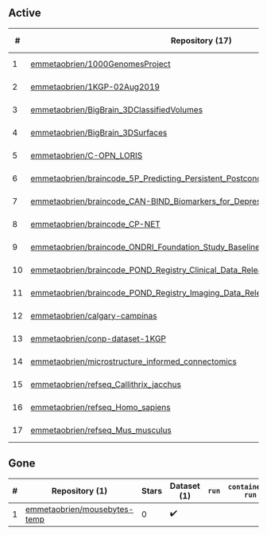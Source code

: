 ## Active
| # | Repository (17) | Stars (3) | Dataset (17) | `run` | `containers-run` | Last Modified |
| --- | --- | --- | --- | --- | --- | --- |
| 1 | [emmetaobrien/1000GenomesProject](https://github.com/emmetaobrien/1000GenomesProject) | 2 | :heavy_check_mark: |  |  | 2024-03-22 17:09:44+00:00 |
| 2 | [emmetaobrien/1KGP-02Aug2019](https://github.com/emmetaobrien/1KGP-02Aug2019) | 0 | :heavy_check_mark: |  |  | 2019-08-02 17:28:13+00:00 |
| 3 | [emmetaobrien/BigBrain_3DClassifiedVolumes](https://github.com/emmetaobrien/BigBrain_3DClassifiedVolumes) | 0 | :heavy_check_mark: |  |  | 2024-03-28 16:46:30+00:00 |
| 4 | [emmetaobrien/BigBrain_3DSurfaces](https://github.com/emmetaobrien/BigBrain_3DSurfaces) | 1 | :heavy_check_mark: |  |  | 2024-03-28 17:14:04+00:00 |
| 5 | [emmetaobrien/C-OPN_LORIS](https://github.com/emmetaobrien/C-OPN_LORIS) | 0 | :heavy_check_mark: |  |  | 2022-06-15 15:39:28+00:00 |
| 6 | [emmetaobrien/braincode_5P_Predicting_Persistent_Postconcussive_Problems_in_Pediatric](https://github.com/emmetaobrien/braincode_5P_Predicting_Persistent_Postconcussive_Problems_in_Pediatric) | 0 | :heavy_check_mark: |  |  | 2024-06-12 15:56:34+00:00 |
| 7 | [emmetaobrien/braincode_CAN-BIND_Biomarkers_for_Depression_Baseline_Data_Release](https://github.com/emmetaobrien/braincode_CAN-BIND_Biomarkers_for_Depression_Baseline_Data_Release) | 0 | :heavy_check_mark: |  |  | 2024-06-12 17:30:32+00:00 |
| 8 | [emmetaobrien/braincode_CP-NET](https://github.com/emmetaobrien/braincode_CP-NET) | 0 | :heavy_check_mark: |  |  | 2024-06-12 15:40:57+00:00 |
| 9 | [emmetaobrien/braincode_ONDRI_Foundation_Study_Baseline_Data_Release](https://github.com/emmetaobrien/braincode_ONDRI_Foundation_Study_Baseline_Data_Release) | 0 | :heavy_check_mark: |  |  | 2024-06-12 18:01:40+00:00 |
| 10 | [emmetaobrien/braincode_POND_Registry_Clinical_Data_Release](https://github.com/emmetaobrien/braincode_POND_Registry_Clinical_Data_Release) | 0 | :heavy_check_mark: |  |  | 2024-06-12 15:54:47+00:00 |
| 11 | [emmetaobrien/braincode_POND_Registry_Imaging_Data_Release](https://github.com/emmetaobrien/braincode_POND_Registry_Imaging_Data_Release) | 0 | :heavy_check_mark: |  |  | 2024-06-12 16:40:09+00:00 |
| 12 | [emmetaobrien/calgary-campinas](https://github.com/emmetaobrien/calgary-campinas) | 0 | :heavy_check_mark: |  |  | 2024-03-27 17:03:04+00:00 |
| 13 | [emmetaobrien/conp-dataset-1KGP](https://github.com/emmetaobrien/conp-dataset-1KGP) | 0 | :heavy_check_mark: |  |  | 2019-06-07 18:42:20+00:00 |
| 14 | [emmetaobrien/microstructure_informed_connectomics](https://github.com/emmetaobrien/microstructure_informed_connectomics) | 0 | :heavy_check_mark: |  |  | 2024-03-22 17:49:50+00:00 |
| 15 | [emmetaobrien/refseq_Callithrix_jacchus](https://github.com/emmetaobrien/refseq_Callithrix_jacchus) | 0 | :heavy_check_mark: |  |  | 2022-10-17 14:14:24+00:00 |
| 16 | [emmetaobrien/refseq_Homo_sapiens](https://github.com/emmetaobrien/refseq_Homo_sapiens) | 0 | :heavy_check_mark: |  |  | 2024-03-27 13:06:42+00:00 |
| 17 | [emmetaobrien/refseq_Mus_musculus](https://github.com/emmetaobrien/refseq_Mus_musculus) | 0 | :heavy_check_mark: |  |  | 2024-03-27 13:08:03+00:00 |

## Gone
| # | Repository (1) | Stars | Dataset (1) | `run` | `containers-run` | Last Modified |
| --- | --- | --- | --- | --- | --- | --- |
| 1 | [emmetaobrien/mousebytes-temp](https://github.com/emmetaobrien/mousebytes-temp) | 0 | :heavy_check_mark: |  |  | — |
